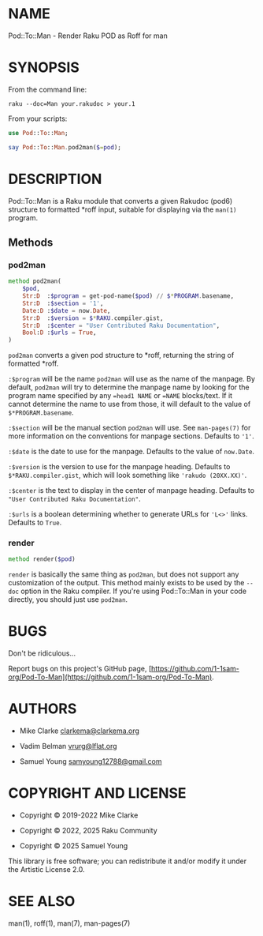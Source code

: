 NAME
====

Pod::To::Man - Render Raku POD as Roff for man

SYNOPSIS
========

From the command line:

    raku --doc=Man your.rakudoc > your.1

From your scripts:

```raku
use Pod::To::Man;

say Pod::To::Man.pod2man($=pod);
```

DESCRIPTION
===========

Pod::To::Man is a Raku module that converts a given Rakudoc (pod6) structure to formatted *roff input, suitable for displaying via the `man(1)` program.

Methods
-------

### pod2man

```raku
method pod2man(
    $pod,
    Str:D  :$program = get-pod-name($pod) // $*PROGRAM.basename,
    Str:D  :$section = '1',
    Date:D :$date = now.Date,
    Str:D  :$version = $*RAKU.compiler.gist,
    Str:D  :$center = "User Contributed Raku Documentation",
    Bool:D :$urls = True,
)
```

`pod2man` converts a given pod structure to *roff, returning the string of formatted *roff.

`:$program` will be the name `pod2man` will use as the name of the manpage. By default, `pod2man` will try to determine the manpage name by looking for the program name specified by any `=head1 NAME` or `=NAME` blocks/text. If it cannot determine the name to use from those, it will default to the value of `$*PROGRAM.basename`.

`:$section` will be the manual section `pod2man` will use. See `man-pages(7)` for more information on the conventions for manpage sections. Defaults to `'1'`.

`:$date` is the date to use for the manpage. Defaults to the value of `now.Date`.

`:$version` is the version to use for the manpage heading. Defaults to `$*RAKU.compiler.gist`, which will look something like `'rakudo (20XX.XX)'`.

`:$center` is the text to display in the center of manpage heading. Defaults to `"User Contributed Raku Documentation"`.

`:$urls` is a boolean determining whether to generate URLs for `'L<>'` links. Defaults to `True`.

### render

```raku
method render($pod)
```

`render` is basically the same thing as `pod2man`, but does not support any customization of the output. This method mainly exists to be used by the `--doc` option in the Raku compiler. If you're using Pod::To::Man in your code directly, you should just use `pod2man`.

BUGS
====

Don't be ridiculous...

Report bugs on this project's GitHub page, [https://github.com/1-1sam-org/Pod-To-Man](https://github.com/1-1sam-org/Pod-To-Man).

AUTHORS
=======

  * Mike Clarke <clarkema@clarkema.org>

  * Vadim Belman <vrurg@lflat.org>

  * Samuel Young <samyoung12788@gmail.com>

COPYRIGHT AND LICENSE
=====================

  * Copyright © 2019-2022 Mike Clarke

  * Copyright © 2022, 2025 Raku Community

  * Copyright © 2025 Samuel Young

This library is free software; you can redistribute it and/or modify it under the Artistic License 2.0.

SEE ALSO
========

man(1), roff(1), man(7), man-pages(7)

